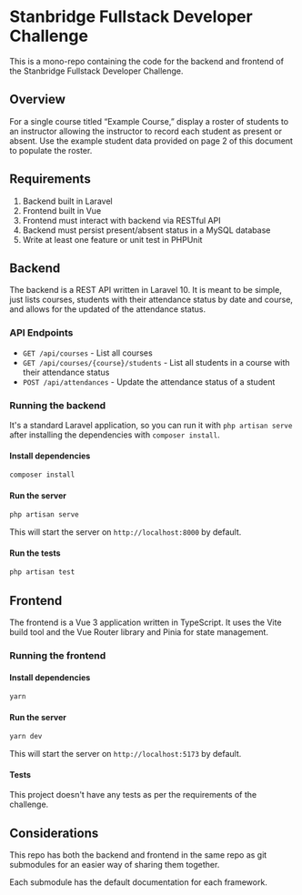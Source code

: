 # Stanbridge Fullstack Developer Challenge

This is a mono-repo containing the code for the backend and frontend of the Stanbridge Fullstack Developer Challenge.

## Overview
For a single course titled “Example Course,” display a roster of students to an instructor
allowing the instructor to record each student as present or absent. Use the example
student data provided on page 2 of this document to populate the roster.

## Requirements
1. Backend built in Laravel
2. Frontend built in Vue
3. Frontend must interact with backend via RESTful API
4. Backend must persist present/absent status in a MySQL database
5. Write at least one feature or unit test in PHPUnit

## Backend

The backend is a REST API written in Laravel 10. It is meant to be simple, just lists courses, students with their attendance status by date and course, and allows for the updated of the attendance status.

### API Endpoints

- `GET /api/courses` - List all courses
- `GET /api/courses/{course}/students` - List all students in a course with their attendance status
- `POST /api/attendances` - Update the attendance status of a student

### Running the backend

It's a standard Laravel application, so you can run it with `php artisan serve` after installing the dependencies with `composer install`.

#### Install dependencies

```bash
composer install
```

#### Run the server

```bash
php artisan serve
```

This will start the server on `http://localhost:8000` by default.

#### Run the tests

```bash
php artisan test
```

## Frontend

The frontend is a Vue 3 application written in TypeScript. It uses the Vite build tool and the Vue Router library and Pinia for state management.

### Running the frontend

#### Install dependencies

```bash
yarn
```

#### Run the server

```bash
yarn dev
```

This will start the server on `http://localhost:5173` by default.

#### Tests
This project doesn't have any tests as per the requirements of the challenge.


## Considerations

This repo has both the backend and frontend in the same repo as git submodules for an easier way of sharing them together.

Each submodule has the default documentation for each framework.